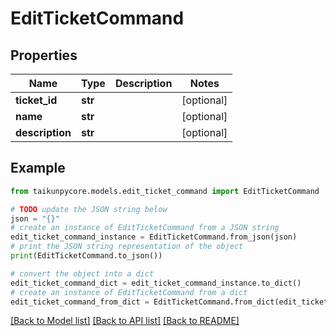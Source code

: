 # EditTicketCommand


## Properties

Name | Type | Description | Notes
------------ | ------------- | ------------- | -------------
**ticket_id** | **str** |  | [optional] 
**name** | **str** |  | [optional] 
**description** | **str** |  | [optional] 

## Example

```python
from taikunpycore.models.edit_ticket_command import EditTicketCommand

# TODO update the JSON string below
json = "{}"
# create an instance of EditTicketCommand from a JSON string
edit_ticket_command_instance = EditTicketCommand.from_json(json)
# print the JSON string representation of the object
print(EditTicketCommand.to_json())

# convert the object into a dict
edit_ticket_command_dict = edit_ticket_command_instance.to_dict()
# create an instance of EditTicketCommand from a dict
edit_ticket_command_from_dict = EditTicketCommand.from_dict(edit_ticket_command_dict)
```
[[Back to Model list]](../README.md#documentation-for-models) [[Back to API list]](../README.md#documentation-for-api-endpoints) [[Back to README]](../README.md)


